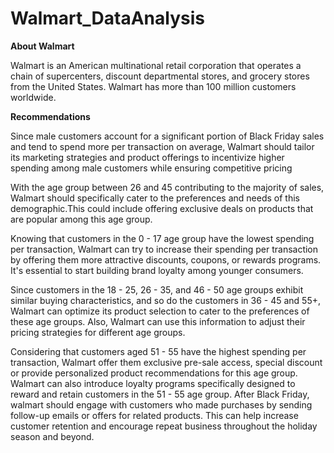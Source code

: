 # Walmart_DataAnalysis

**About Walmart**

Walmart is an American multinational retail corporation that operates a chain of supercenters, discount departmental stores, and grocery stores from the United States. Walmart has more than 100 million customers worldwide.

**Recommendations**

Since male customers account for a significant portion of Black Friday sales and tend to spend more per transaction on average, Walmart should tailor its marketing strategies and product offerings to incentivize higher spending among male customers while ensuring competitive pricing

With the age group between 26 and 45 contributing to the majority of sales, Walmart should specifically cater to the preferences and needs of this demographic.This could include offering exclusive deals on products that are popular among this age group.

Knowing that customers in the 0 - 17 age group have the lowest spending per transaction, Walmart can try to increase their spending per transaction by offering them more attractive discounts, coupons, or rewards programs. It's essential to start building brand loyalty among younger consumers.

Since customers in the 18 - 25, 26 - 35, and 46 - 50 age groups exhibit similar buying characteristics, and so do the customers in 36 - 45 and 55+, Walmart can optimize its product selection to cater to the preferences of these age groups. Also, Walmart can use this information to adjust their pricing strategies for different age groups.

Considering that customers aged 51 - 55 have the highest spending per transaction, Walmart offer them exclusive pre-sale access, special discount or provide personalized product recommendations for this age group. Walmart can also introduce loyalty programs specifically designed to reward and retain customers in the 51 - 55 age group.
After Black Friday, walmart should engage with customers who made purchases by sending follow-up emails or offers for related products. This can help increase customer retention and encourage repeat business throughout the holiday season and beyond.
